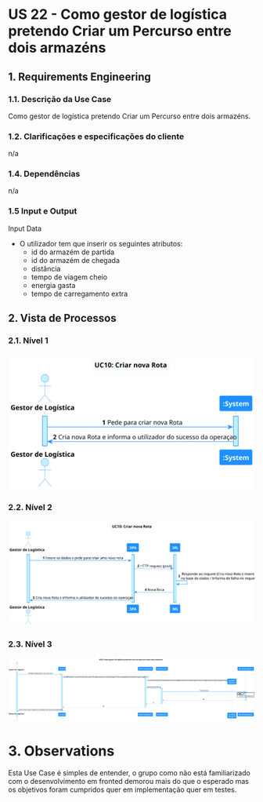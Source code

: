 # US 22 - Como gestor de logística pretendo Criar um Percurso entre dois armazéns

## 1. Requirements Engineering

### 1.1. Descrição da Use Case

Como gestor de logística pretendo Criar um Percurso entre dois armazéns.

### 1.2. Clarificações e especificações do cliente

n/a

### 1.4. Dependências

n/a

### 1.5 Input e Output

Input Data
  	
* O utilizador tem que inserir os seguintes atributos:
  * id do armazém de partida
  * id do armazém de chegada
  * distância
  * tempo de viagem cheio
  * energia gasta
  * tempo de carregamento extra

## 2. Vista de Processos

### 2.1. Nível 1

![UC10-SSD](../diagramas/nivel1/ML/UC10__Criar_nova_Rota.svg)

### 2.2. Nível 2

![UC10-SSD](../diagramas/nivel2/ML/UC10__Criar_nova_Rota.svg)

### 2.3. Nível 3

![UC22-SD](../diagramas/nivel3/SPA/US22__Como_gestor_de_logística_pretendo_criar_um_percurso_entre_dois_armazéns.svg)

# 3. Observations
Esta Use Case é simples de entender, o grupo como não está familiarizado com o desenvolvimento em fronted demorou mais do que o esperado mas os objetivos foram cumpridos quer em implementação quer em testes.